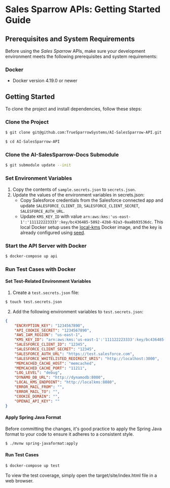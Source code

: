# Sales Sparrow APIs: Getting Started Guide

## Prerequisites and System Requirements

Before using the *Sales Sparrow* APIs, make sure your development environment meets the following prerequisites and system requirements:

### Docker

- Docker version 4.19.0 or newer

## Getting Started

To clone the project and install dependencies, follow these steps:

### Clone the Project

```sh
$ git clone git@github.com:TrueSparrowSystems/AI-SalesSparrow-API.git

$ cd AI-SalesSparrow-API
```

### Clone the AI-SalesSparrow-Docs Submodule

```sh
$ git submodule update --init
```

### Set Environment Variables

1. Copy the contents of `sample.secrets.json` to `secrets.json`.
2. Update the values of the environment variables in secrets.json:
   - Copy Salesforce credentials from the Salesforce connected app and update `SALESFORCE_CLIENT_ID`, `SALESFORCE_CLIENT_SECRET`, `SALESFORCE_AUTH_URL`.
   - Update `KMS_KEY_ID` with value `arn:aws:kms:'us-east-1':'111122223333':key/bc436485-5092-42b8-92a3-0aa8b93536dc`. This local Docker setup uses the [local-kms](https://hub.docker.com/r/nsmithuk/local-kms) Docker image, and the key is already configured using [seed](init/seed.yaml).

### Start the API Server with Docker

```sh
$ docker-compose up api
```

### Run Test Cases with Docker

#### Set Test-Related Environment Variables

1. Create a `test.secrets.json` file:

```sh
$ touch test.secrets.json
```

2. Add the following environment variables to `test.secrets.json`:

```json
{
    "ENCRYPTION_KEY": "1234567890",
    "API_COOKIE_SECRET": "1234567890",
    "AWS_IAM_REGION": "us-east-1",
    "KMS_KEY_ID": "arn:aws:kms:'us-east-1':'111122223333':key/bc436485-5092-42b8-92a3-0aa8b93536dc",
    "SALESFORCE_CLIENT_ID": "12345",
    "SALESFORCE_CLIENT_SECRET": "12345",
    "SALESFORCE_AUTH_URL": "https://test.salesforce.com",
    "SALESFORCE_WHITELISTED_REDIRECT_URIS": "http://localhost:3000",
    "MEMCACHED_CACHE_HOST": "memcached",
    "MEMCACHED_CACHE_PORT": "11211",
    "LOG_LEVEL": "debug",
    "DYNAMO_DB_URL": "http://dynamodb:8000",
    "LOCAL_KMS_ENDPOINT": "http://localkms:8080",
    "ERROR_MAIL_FROM": "",
    "ERROR_MAIL_TO": "",
    "COOKIE_DOMAIN": "",
    "OPENAI_API_KEY": ""
}
```

#### Apply Spring Java Format

Before committing the changes, it's good practice to apply the Spring Java format to your code to ensure it adheres to a consistent style.

```sh
$ ./mvnw spring-javaformat:apply
```

#### Run Test Cases

```sh
$ docker-compose up test
```

To view the test coverage, simply open the target/site/index.html file in a web browser.
